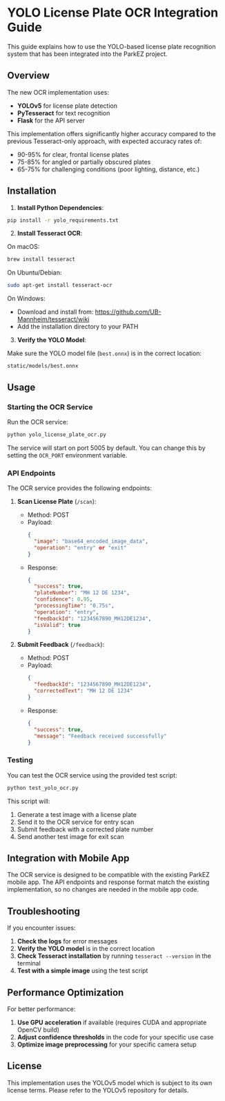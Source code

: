 # YOLO License Plate OCR Integration Guide

This guide explains how to use the YOLO-based license plate recognition system that has been integrated into the ParkEZ project.

## Overview

The new OCR implementation uses:
- **YOLOv5** for license plate detection
- **PyTesseract** for text recognition
- **Flask** for the API server

This implementation offers significantly higher accuracy compared to the previous Tesseract-only approach, with expected accuracy rates of:
- 90-95% for clear, frontal license plates
- 75-85% for angled or partially obscured plates
- 65-75% for challenging conditions (poor lighting, distance, etc.)

## Installation

1. **Install Python Dependencies**:

```bash
pip install -r yolo_requirements.txt
```

2. **Install Tesseract OCR**:

On macOS:
```bash
brew install tesseract
```

On Ubuntu/Debian:
```bash
sudo apt-get install tesseract-ocr
```

On Windows:
- Download and install from: https://github.com/UB-Mannheim/tesseract/wiki
- Add the installation directory to your PATH

3. **Verify the YOLO Model**:

Make sure the YOLO model file (`best.onnx`) is in the correct location:
```
static/models/best.onnx
```

## Usage

### Starting the OCR Service

Run the OCR service:

```bash
python yolo_license_plate_ocr.py
```

The service will start on port 5005 by default. You can change this by setting the `OCR_PORT` environment variable.

### API Endpoints

The OCR service provides the following endpoints:

1. **Scan License Plate** (`/scan`):
   - Method: POST
   - Payload:
     ```json
     {
       "image": "base64_encoded_image_data",
       "operation": "entry" or "exit"
     }
     ```
   - Response:
     ```json
     {
       "success": true,
       "plateNumber": "MH 12 DE 1234",
       "confidence": 0.95,
       "processingTime": "0.75s",
       "operation": "entry",
       "feedbackId": "1234567890_MH12DE1234",
       "isValid": true
     }
     ```

2. **Submit Feedback** (`/feedback`):
   - Method: POST
   - Payload:
     ```json
     {
       "feedbackId": "1234567890_MH12DE1234",
       "correctedText": "MH 12 DE 1234"
     }
     ```
   - Response:
     ```json
     {
       "success": true,
       "message": "Feedback received successfully"
     }
     ```

### Testing

You can test the OCR service using the provided test script:

```bash
python test_yolo_ocr.py
```

This script will:
1. Generate a test image with a license plate
2. Send it to the OCR service for entry scan
3. Submit feedback with a corrected plate number
4. Send another test image for exit scan

## Integration with Mobile App

The OCR service is designed to be compatible with the existing ParkEZ mobile app. The API endpoints and response format match the existing implementation, so no changes are needed in the mobile app code.

## Troubleshooting

If you encounter issues:

1. **Check the logs** for error messages
2. **Verify the YOLO model** is in the correct location
3. **Check Tesseract installation** by running `tesseract --version` in the terminal
4. **Test with a simple image** using the test script

## Performance Optimization

For better performance:

1. **Use GPU acceleration** if available (requires CUDA and appropriate OpenCV build)
2. **Adjust confidence thresholds** in the code for your specific use case
3. **Optimize image preprocessing** for your specific camera setup

## License

This implementation uses the YOLOv5 model which is subject to its own license terms. Please refer to the YOLOv5 repository for details.
